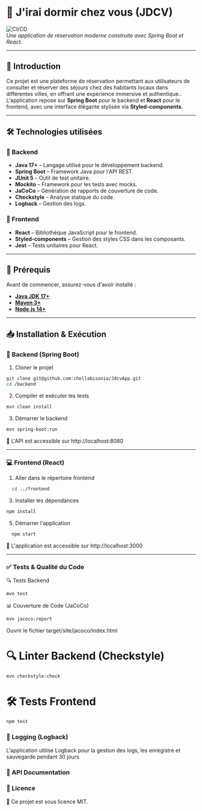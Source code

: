 # 🏡 J'irai dormir chez vous (JDCV)

![CI/CD](https://github.com/chellabisonia/JdcvApp/actions/workflows/workflow.yml/badge.svg)  
*Une application de réservation moderne construite avec Spring Boot et React.*

---

## 🚀 Introduction

Ce projet est une plateforme de réservation permettant aux utilisateurs de consulter et réserver des séjours chez des habitants locaux dans différentes villes, en offrant une expérience immersive et authentique..  
L'application repose sur **Spring Boot** pour le backend et **React** pour le frontend, avec une interface élégante stylisée via **Styled-components**.

---

## 🛠️ Technologies utilisées

### 🔹 Backend
- **Java 17+** – Langage utilisé pour le développement backend.
- **Spring Boot** – Framework Java pour l'API REST.
- **JUnit 5** – Outil de test unitaire.
- **Mockito** – Framework pour les tests avec mocks.
- **JaCoCo** – Génération de rapports de couverture de code.
- **Checkstyle** – Analyse statique du code.
- **Logback** – Gestion des logs.

### 🔹 Frontend
- **React** – Bibliothèque JavaScript pour le frontend.
- **Styled-components** – Gestion des styles CSS dans les composants.
- **Jest** – Tests unitaires pour React.

---

## 📌 Prérequis

Avant de commencer, assurez-vous d'avoir installé :

- **[Java JDK 17+](https://adoptopenjdk.net/)**
- **[Maven 3+](https://maven.apache.org/)**
- **[Node.js 14+](https://nodejs.org/)**

---

## 📥 Installation & Exécution
### 🔧 Backend (Spring Boot)

1. Cloner le projet
```bash
git clone git@github.com:chellabisonia/JdcvApp.git
cd /backend
```
2. Compiler et exécuter les tests
```bash
mvn clean install
```
3. Démarrer le backend
```bash
mvn spring-boot:run
```
📍 L'API est accessible sur http://localhost:8080

---

### 💻 Frontend (React) 

1. Aller dans le répertoire frontend
```bash
  cd ../frontend
```
3. Installer les dépendances
```bash
npm install
```
5. Démarrer l'application
```bash
  npm start
```
 📍 L'application est accessible sur http://localhost:3000

---

### ✅ Tests & Qualité du Code
🔍 Tests Backend
```bash
mvn test
```
📊 Couverture de Code (JaCoCo)
```bash
mvn jacoco:report
```
Ouvrir le fichier target/site/jacoco/index.html

 # 🔍 Linter Backend (Checkstyle)
```bash
mvn checkstyle:check
```
# 🛠️ Tests Frontend
```bash
npm test
```
### 📜 Logging (Logback)
L'application utilise Logback pour la gestion des logs, les enregistre et sauvegarde pendant 30 jours

### 🔗 API Documentation



### 📜 Licence
📝 Ce projet est sous licence MIT.

